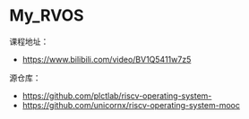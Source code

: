 # My_RVOS

课程地址：

+ <https://www.bilibili.com/video/BV1Q5411w7z5>

源仓库：

+ <https://github.com/plctlab/riscv-operating-system->
+ <https://github.com/unicornx/riscv-operating-system-mooc>
